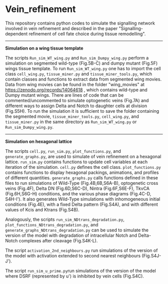 # Vein_refinement
This repository contains python codes to simulate the signalling network involved in vein refinement and described in the paper "Signalling-dependent refinement of cell fate choice during tissue remodelling".
***
**Simulation on a wing tissue template**

The scripts  ```Run_sim_WT_wing.py``` and ```Run_sim_Dumpy_wing.py``` perform a simulation on segmented wild-type (Fig.5B-C) and dumpy mutant (Fig.5F) wings  tissue template. To run ```Run_sim_WT_wing.py``` one has to import the cell class ```cell_wing.py```, ```tissue_miner.py``` and ```tissue_miner_tools.py```, which contain classes and functions to extract data from segmented wing movies. Data from wing movies can be found in the folder "wing_movies" at https://zenodo.org/records/14064618 , which contains wild-type and Dumpy mutant wings. There are lines of code that can be commented/uncommented to simulate optogenetic veins (Fig.7A) and different ways to assign Delta and Notch to daughter cells at division (Fig.S5H). To run the simulation it is sufficient to save the folder containing the segmented movie, ```tissue_miner_tools.py```, ```cell_wing.py```, and ```tissue_miner.py``` in the same directory as ```Run_sim_WT_wing.py``` or ```Run_sim_Dumpy_wing.py```.
***
**Simulation on hexagonal lattice**

The scripts ```cell.py```,  ```run_sim.py```,  ```plot_functions.py```, and ```generate_graphs.py```, are used to simulate of vein refinement on a hexagonal lattice.  ```run_sim.py``` contains functions to update cell variables at each iteration of the simulation. ```cell.py``` defines the cell class. ```plot_functions.py``` contains functions to display hexagonal packings, animations, and profiles of different quantities. ```generate_graphs.py``` calls functions defined in these files to run simulations of Wild-Type (Fig.4B,6B,S6A-B), optogenetic cross veins (Fig.4F), Delta DN (Fig.6D,S6C-D), Nintra (Fig.6F,S6E-F), TkvCA (Fig.6H,S6G-H) conditions, and the various phase diagrams (Fig.4C-D, S4H-I'). It also generates Wild-Type simulations with inhomogeneous initial conditions (Fig.4E), with a fixed Delta pattern (Fig.S4A), and with different values of Kcis and Ktrans (Fig.S4B).

Analogously, the scripts ```run_sim_NDtrans_degradation.py```,  ```plot_functions_NDtrans_degradation.py```, and ```generate_graphs_NDtrans_degradation.py``` can be used to simulate the version of the model with degradation of intracellular Notch and Delta-Notch complexes after cleavage (Fig.S4K-L).

The script ```activation_2nd_neighbours.py``` run simulations of the version of the model with activation extended to second nearest neighbours (Fig.S4J-J').

The script ```run_sim_u_prime.py```run simulations of the version of the model where DSRF (represented by u') is inhibited by vein cells (Fig.S4C).
